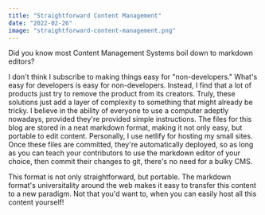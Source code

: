 ```yaml
---
title: "Straightforward Content Management"
date: "2022-02-26"
image: "straightforward-content-management.png"
---
```


Did you know most Content Management Systems boil down to markdown editors? 

I don't think I subscribe to making things easy for "non-developers." What's easy for developers is easy for non-developers. Instead, I find that a lot of products just try to remove the product from its creators. Truly, these solutions just add a layer of complexity to something that might already be tricky. I believe in the ability of everyone to use a computer adeptly nowadays, provided they're provided simple instructions. The files for this blog are stored in a neat markdown format, making it not only easy, but portable to edit content. Personally, I use netlify for hosting my small sites. Once these files are committed, they're automatically deployed, so as long as you can teach your contributors to use the markdown editor of your choice, then commit their changes to git, there's no need for a bulky CMS.

This format is not only straightforward, but portable. The markdown format's universitality around the web makes it easy to transfer this content to a new paradigm. Not that you'd want to, when you can easily host all this content yourself!